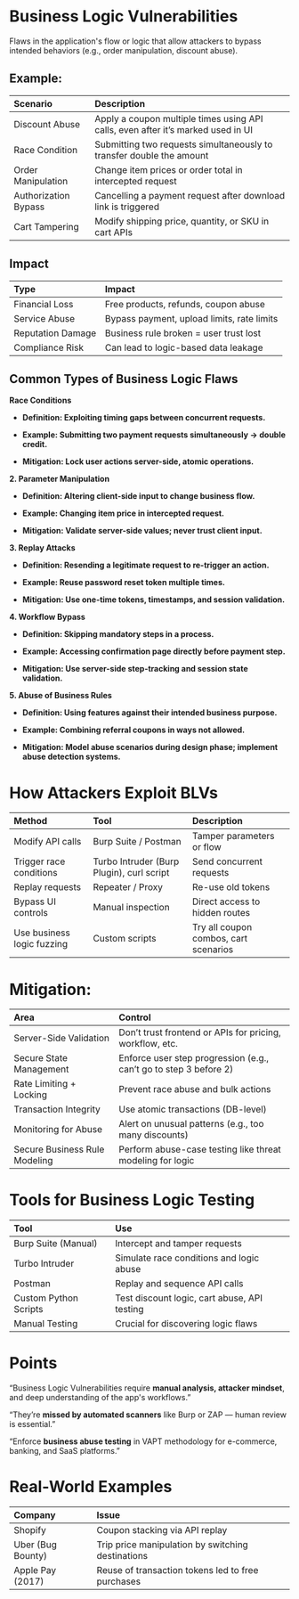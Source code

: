 # Business Logic Vulnerabilities

Flaws in the application's flow or logic that allow attackers to bypass intended behaviors (e.g., order manipulation, discount abuse).

## Example:

| Scenario | Description |
| :---- | :---- |
| Discount Abuse | Apply a coupon multiple times using API calls, even after it’s marked used in UI |
| Race Condition | Submitting two requests simultaneously to transfer double the amount |
| Order Manipulation | Change item prices or order total in intercepted request |
| Authorization Bypass | Cancelling a payment request after download link is triggered |
| Cart Tampering | Modify shipping price, quantity, or SKU in cart APIs |

## Impact

| Type | Impact |
| :---- | :---- |
| Financial Loss | Free products, refunds, coupon abuse |
| Service Abuse | Bypass payment, upload limits, rate limits |
| Reputation Damage | Business rule broken \= user trust lost |
| Compliance Risk | Can lead to logic-based data leakage |

## Common Types of Business Logic Flaws

**Race Conditions**

* **Definition: Exploiting timing gaps between concurrent requests.**

* **Example: Submitting two payment requests simultaneously → double credit.**

* **Mitigation: Lock user actions server-side, atomic operations.**

**2\. Parameter Manipulation**

* **Definition: Altering client-side input to change business flow.**

* **Example: Changing item price in intercepted request.**

* **Mitigation: Validate server-side values; never trust client input.**

**3\. Replay Attacks**

* **Definition: Resending a legitimate request to re-trigger an action.**

* **Example: Reuse password reset token multiple times.**

* **Mitigation: Use one-time tokens, timestamps, and session validation.**

**4\. Workflow Bypass**

* **Definition: Skipping mandatory steps in a process.**

* **Example: Accessing confirmation page directly before payment step.**

* **Mitigation: Use server-side step-tracking and session state validation.**

**5\. Abuse of Business Rules**

* **Definition: Using features against their intended business purpose.**

* **Example: Combining referral coupons in ways not allowed.**

* **Mitigation: Model abuse scenarios during design phase; implement abuse detection systems.**

# How Attackers Exploit BLVs

| Method | Tool | Description |
| :---- | :---- | :---- |
| Modify API calls | Burp Suite / Postman | Tamper parameters or flow |
| Trigger race conditions | Turbo Intruder (Burp Plugin), curl script | Send concurrent requests |
| Replay requests | Repeater / Proxy | Re-use old tokens |
| Bypass UI controls | Manual inspection | Direct access to hidden routes |
| Use business logic fuzzing | Custom scripts | Try all coupon combos, cart scenarios |

# Mitigation:

| Area | Control |
| :---- | :---- |
| Server-Side Validation | Don’t trust frontend or APIs for pricing, workflow, etc. |
| Secure State Management | Enforce user step progression (e.g., can’t go to step 3 before 2\) |
| Rate Limiting \+ Locking | Prevent race abuse and bulk actions |
| Transaction Integrity | Use atomic transactions (DB-level) |
| Monitoring for Abuse | Alert on unusual patterns (e.g., too many discounts) |
| Secure Business Rule Modeling | Perform abuse-case testing like threat modeling for logic |

# Tools for Business Logic Testing

| Tool | Use |
| :---- | :---- |
| Burp Suite (Manual) | Intercept and tamper requests |
| Turbo Intruder | Simulate race conditions and logic abuse |
| Postman | Replay and sequence API calls |
| Custom Python Scripts | Test discount logic, cart abuse, API testing |
| Manual Testing | Crucial for discovering logic flaws |

# Points

“Business Logic Vulnerabilities require **manual analysis, attacker mindset**, and deep understanding of the app's workflows.”

“They’re **missed by automated scanners** like Burp or ZAP — human review is essential.”

“Enforce **business abuse testing** in VAPT methodology for e-commerce, banking, and SaaS platforms.”

# Real-World Examples

| Company | Issue |
| :---- | :---- |
| Shopify | Coupon stacking via API replay |
| Uber (Bug Bounty) | Trip price manipulation by switching destinations |
| Apple Pay (2017) | Reuse of transaction tokens led to free purchases |

